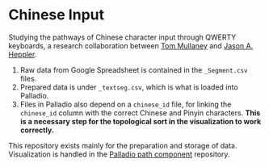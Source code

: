 # Chinese Input

Studying the pathways of Chinese character input through QWERTY keyboards, a research collaboration between [Tom Mullaney](http://tsmullaney.com) and [Jason A. Heppler](http://jasonheppler.org).

1. Raw data from Google Spreadsheet is contained in the `_Segment.csv` files.
2. Prepared data is under `_textseg.csv`, which is what is loaded into Palladio.
3. Files in Palladio also depend on a `chinese_id` file, for linking the `chinese_id` column with the correct Chinese and Pinyin characters. **This is a necessary step for the topological sort in the visualization to work correctly.**

This repository exists mainly for the preparation and storage of data. Visualization is handled in the [Palladio path component](https://github.com/humanitiesplusdesign/palladio-path-component) repository.
